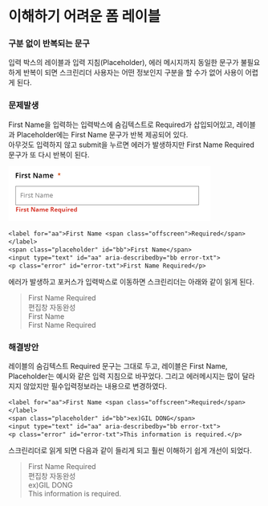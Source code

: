# 이해하기 어려운 폼 레이블

### 구분 없이 반복되는 문구

입력 박스의 레이블과 입력 지침\(Placeholder\), 에러 메시지까지 동일한 문구가 불필요하게 반복이 되면 스크린리더 사용자는 어떤 정보인지 구분을 할 수가 없어 사용이 어렵게 된다.

### 문제발생

First Name을 입력하는 입력박스에 숨김텍스트로 Required가 삽입되어있고, 레이블과 Placeholder에는 First Name 문구가 반복 제공되어 있다.   
아무것도 입력하지 않고 submit을 누르면 에러가 발생하지만 First Name Required 문구가 또 다시 반복이 된다.

![](../../.gitbook/assets/image%20%2819%29.png)

```markup
<label for="aa">First Name <span class="offscreen">Required</span></label>
<span class="placeholder" id="bb">First Name</span>
<input type="text" id="aa" aria-describedby="bb error-txt">
<p class="error" id="error-txt">First Name Required</p>
```

에러가 발생하고 포커스가 입력박스로 이동하면 스크린리더는 아래와 같이 읽게 된다.

> First Name Required   
> 편집창 자동완성  
> First Name   
> First Name Required

### 해결방안

레이블의 숨김텍스트 Required 문구는 그대로 두고, 레이블은 First Name,  Placeholder는 예시와 같은 입력 지침으로 바꾸었다. 그리고 에러메시지는 많이 달라지지 않았지만  필수입력정보라는 내용으로 변경하였다.

```markup
<label for="aa">First Name <span class="offscreen">Required</span></label>
<span class="placeholder" id="bb">ex)GIL DONG</span>
<input type="text" id="aa" aria-describedby="bb error-txt">
<p class="error" id="error-txt">This information is required.</p>
```

스크린리더로 읽게 되면 다음과 같이 들리게 되고 훨씬 이해하기 쉽게 개선이 되었다.

> First Name Required   
> 편집창 자동완성   
> ex\)GIL DONG   
> This information is required.



